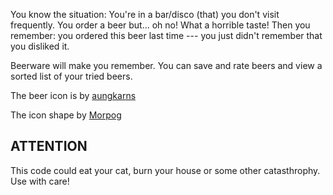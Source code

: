 You know the situation: You're in a bar/disco (that) you don't visit frequently.
You order a beer but... oh no! What a horrible taste!  Then you remember: you 
ordered this beer last time --- you just didn't remember that you disliked it.

Beerware will make you remember. You can save and rate beers and view a
sorted list of your tried beers.

The beer icon is by [aungkarns](https://openclipart.org/detail/73591/beer)

The icon shape by [Morpog](https://github.com/Morpog/jolla-icon-shapes)

## ATTENTION
This code could eat your cat, burn your house or some other catasthrophy. Use with care!
